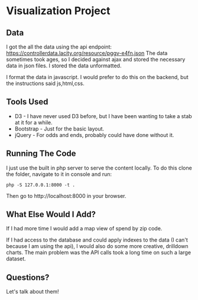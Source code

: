# Visualization Project

## Data
I got the all the data using the api endpoint: https://controllerdata.lacity.org/resource/pggv-e4fn.json
The data sometimes took ages, so I decided against ajax and stored the necessary data in json files. I stored the data unformatted.

I format the data in javascript. I would prefer to do this on the backend, but the instructions said js,html,css.

## Tools Used
- D3 - I have never used D3 before, but I have been wanting to take a stab at it for a while.
- Bootstrap - Just for the basic layout.
- jQuery - For odds and ends, probably could have done without it.

## Running The Code
I just use the built in php server to serve the content locally. To do this clone the folder, navigate to it in console and run:
```
php -S 127.0.0.1:8000 -t .
```
Then go to http://localhost:8000 in your browser.

## What Else Would I Add?
If I had more time I would add a map view of spend by zip code.

If I had access to the database and could apply indexes to the data (I can't because I am using the api), I would also do some more creative, drilldown charts. The main problem was the API calls took a long time on such a large dataset.


## Questions?
Let's talk about them!